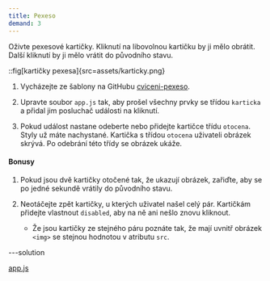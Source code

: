 ```yaml
---
title: Pexeso
demand: 3
---
```


Oživte pexesové kartičky. Kliknutí na libovolnou kartičku by ji mělo obrátit. Další kliknutí by ji mělo vrátit do původního stavu.

::fig[kartičky pexesa]{src=assets/karticky.png}

1. Vycházejte ze šablony na GitHubu [cviceni-pexeso](https://github.com/Czechitas-podklady-WEB/cviceni-pexeso).

1. Upravte soubor `app.js` tak, aby prošel všechny prvky se třídou `karticka` a přidal jim posluchač události na kliknutí.

1. Pokud událost nastane odeberte nebo přidejte kartičce třídu `otocena`. Styly už máte nachystané. Kartička s třídou `otocena` uživateli obrázek skrývá. Po odebrání této třídy se obrázek ukáže.

#### Bonusy

1. Pokud jsou dvě kartičky otočené tak, že ukazují obrázek, zařiďte, aby se po jedné sekundě vrátily do původního stavu.

2. Neotáčejte zpět kartičky, u kterých uživatel našel celý pár. Kartičkám přidejte vlastnout `disabled`, aby na ně ani nešlo znovu kliknout.

   - Že jsou kartičky ze stejného páru poznáte tak, že mají uvnitř obrázek `<img>` se stejnou hodnotou v atributu `src`.

---solution

[app.js](https://github.com/Czechitas-podklady-WEB/cviceni-pexeso/blob/reseni/app.js)
